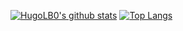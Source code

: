[![HugoLB0's github stats](https://github-readme-stats.vercel.app/api?username=hugolb0&show_icons=true)](https://github.com/hugolb0/hugolb0)
[![Top Langs](https://github-readme-stats.vercel.app/api/top-langs/?username=hugolb0)](https://github.com/hugolb0/hugolb0)
